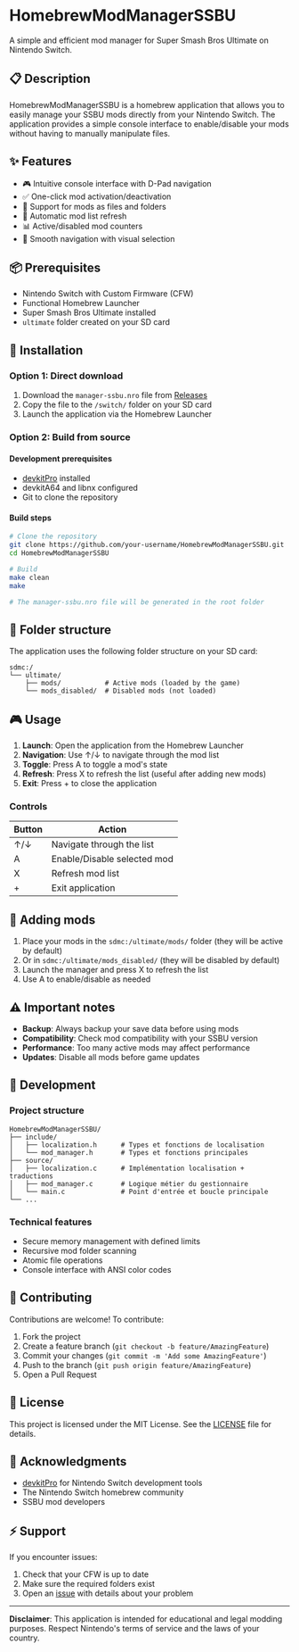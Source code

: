 # HomebrewModManagerSSBU

A simple and efficient mod manager for Super Smash Bros Ultimate on Nintendo Switch.

## 📋 Description

HomebrewModManagerSSBU is a homebrew application that allows you to easily manage your SSBU mods directly from your Nintendo Switch. The application provides a simple console interface to enable/disable your mods without having to manually manipulate files.

## ✨ Features

- 🎮 Intuitive console interface with D-Pad navigation
- ✅ One-click mod activation/deactivation
- 📁 Support for mods as files and folders
- 🔄 Automatic mod list refresh
- 📊 Active/disabled mod counters
- 🎯 Smooth navigation with visual selection

## 📦 Prerequisites

- Nintendo Switch with Custom Firmware (CFW)
- Functional Homebrew Launcher
- Super Smash Bros Ultimate installed
- `ultimate` folder created on your SD card

## 🚀 Installation

### Option 1: Direct download
1. Download the `manager-ssbu.nro` file from [Releases](../../releases)
2. Copy the file to the `/switch/` folder on your SD card
3. Launch the application via the Homebrew Launcher

### Option 2: Build from source

#### Development prerequisites
- [devkitPro](https://devkitpro.org/wiki/Getting_Started) installed
- devkitA64 and libnx configured
- Git to clone the repository

#### Build steps
```bash
# Clone the repository
git clone https://github.com/your-username/HomebrewModManagerSSBU.git
cd HomebrewModManagerSSBU

# Build
make clean
make

# The manager-ssbu.nro file will be generated in the root folder
```

## 📁 Folder structure

The application uses the following folder structure on your SD card:

```
sdmc:/
└── ultimate/
    ├── mods/           # Active mods (loaded by the game)
    └── mods_disabled/  # Disabled mods (not loaded)
```

## 🎮 Usage

1. **Launch**: Open the application from the Homebrew Launcher
2. **Navigation**: Use ↑/↓ to navigate through the mod list
3. **Toggle**: Press A to toggle a mod's state
4. **Refresh**: Press X to refresh the list (useful after adding new mods)
5. **Exit**: Press + to close the application

### Controls
| Button | Action |
|--------|--------|
| ↑/↓ | Navigate through the list |
| A | Enable/Disable selected mod |
| X | Refresh mod list |
| + | Exit application |

## 📝 Adding mods

1. Place your mods in the `sdmc:/ultimate/mods/` folder (they will be active by default)
2. Or in `sdmc:/ultimate/mods_disabled/` (they will be disabled by default)
3. Launch the manager and press X to refresh the list
4. Use A to enable/disable as needed

## ⚠️ Important notes

- **Backup**: Always backup your save data before using mods
- **Compatibility**: Check mod compatibility with your SSBU version
- **Performance**: Too many active mods may affect performance
- **Updates**: Disable all mods before game updates

## 🔧 Development

### Project structure
```
HomebrewModManagerSSBU/
├── include/
│   ├── localization.h      # Types et fonctions de localisation
│   └── mod_manager.h       # Types et fonctions principales
├── source/
│   ├── localization.c      # Implémentation localisation + traductions
│   ├── mod_manager.c       # Logique métier du gestionnaire
│   └── main.c              # Point d'entrée et boucle principale
└── ...
```

### Technical features
- Secure memory management with defined limits
- Recursive mod folder scanning
- Atomic file operations
- Console interface with ANSI color codes

## 🤝 Contributing

Contributions are welcome! To contribute:

1. Fork the project
2. Create a feature branch (`git checkout -b feature/AmazingFeature`)
3. Commit your changes (`git commit -m 'Add some AmazingFeature'`)
4. Push to the branch (`git push origin feature/AmazingFeature`)
5. Open a Pull Request

## 📄 License

This project is licensed under the MIT License. See the [LICENSE](LICENSE) file for details.

## 🙏 Acknowledgments

- [devkitPro](https://devkitpro.org/) for Nintendo Switch development tools
- The Nintendo Switch homebrew community
- SSBU mod developers

## ⚡ Support

If you encounter issues:
1. Check that your CFW is up to date
2. Make sure the required folders exist
3. Open an [issue](../../issues) with details about your problem

---

**Disclaimer**: This application is intended for educational and legal modding purposes. Respect Nintendo's terms of service and the laws of your country.